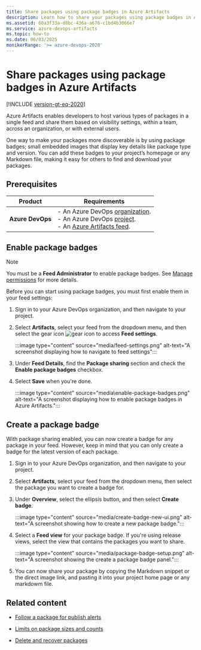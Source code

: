 ```yaml
---
title: Share packages using package badges in Azure Artifacts
description: Learn how to share your packages using package badges in Azure Artifacts.
ms.assetid: 60a3f33a-d8bc-436a-a676-c1bd4b3066e7
ms.service: azure-devops-artifacts
ms.topic: how-to
ms.date: 06/03/2025
monikerRange: '>= azure-devops-2020'
---
```


# Share packages using package badges in Azure Artifacts

[!INCLUDE [version-gt-eq-2020](../includes/version-gt-eq-2020.md)]

Azure Artifacts enables developers to host various types of packages in a single feed and share them based on visibility settings, within a team, across an organization, or with external users.

One way to make your packages more discoverable is by using package badges; small embedded images that display key details like package type and version. You can add these badges to your project’s homepage or any Markdown file, making it easy for others to find and download your packages.

## Prerequisites

|    **Product**     |   **Requirements**   |
|--------------------|----------------------|
| **Azure DevOps**   | - An Azure DevOps [organization](../organizations/accounts/create-organization.md).<br>- An Azure DevOps [project](../organizations/projects/create-project.md).<br> - An [Azure Artifacts feed](start-using-azure-artifacts.md#create-a-new-feed). |

## Enable package badges  

> [!NOTE]
> You must be a **Feed Administrator** to enable package badges. See [Manage permissions](feeds/feed-permissions.md) for more details.

Before you can start using package badges, you must first enable them in your feed settings:

1. Sign in to your Azure DevOps organization, and then navigate to your project.

1. Select **Artifacts**, select your feed from the dropdown menu, and then select the gear icon ![gear icon](../media/icons/gear-icon.png) to access **Feed settings**.

   :::image type="content" source="media/feed-settings.png" alt-text="A screenshot displaying how to navigate to feed settings":::

1. Under **Feed Details**, find the **Package sharing** section and check the **Enable package badges** checkbox.

1. Select **Save** when you're done.

   :::image type="content" source="media\enable-package-badges.png" alt-text="A screenshot displaying how to enable package badges in Azure Artifacts.":::

## Create a package badge

With package sharing enabled, you can now create a badge for any package in your feed. However, keep in mind that you can only create a badge for the latest version of each package.

1. Sign in to your Azure DevOps organization, and then navigate to your project.

1. Select **Artifacts**, select your feed from the dropdown menu, then select the package you want to create a badge for.

1. Under **Overview**, select the ellipsis button, and then select **Create badge**.

    :::image type="content" source="media/create-badge-new-ui.png" alt-text="A screenshot showing how to create a new package badge.":::

1. Select a **Feed view** for your package badge. If you're using release views, select the view that contains the packages you want to share.

    :::image type="content" source="media/package-badge-setup.png" alt-text="A screenshot showing the create a package badge panel.":::

1. You can now share your package by copying the Markdown snippet or the direct image link, and pasting it into your project home page or any markdowm file.

## Related content

- [Follow a package for publish alerts](how-to/follow-package-notifications.md)

- [Limits on package sizes and counts](reference/limits.md)

- [Delete and recover packages](how-to/delete-and-recover-packages.md)

